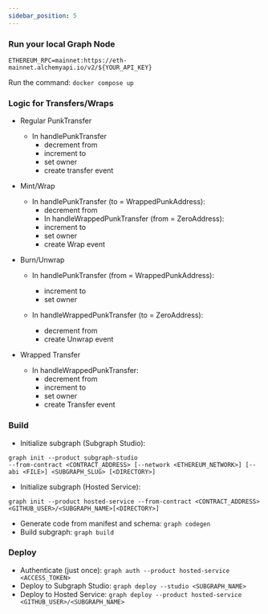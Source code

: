 ```yaml
---
sidebar_position: 5
---
```


### Run your local Graph Node

```
ETHEREUM_RPC=mainnet:https://eth-mainnet.alchemyapi.io/v2/${YOUR_API_KEY}
```

Run the command: `docker compose up`

### Logic for Transfers/Wraps

- Regular PunkTransfer

  - In handlePunkTransfer
    - decrement from
    - increment to
    - set owner
    - create transfer event

- Mint/Wrap

  - In handlePunkTransfer (to = WrappedPunkAddress):
    - decrement from
    - In handleWrappedPunkTransfer (from = ZeroAddress):
    - increment to
    - set owner
    - create Wrap event

- Burn/Unwrap

  - In handlePunkTransfer (from = WrappedPunkAddress):

    - increment to
    - set owner

  - In handleWrappedPunkTransfer (to = ZeroAddress):
    - decrement from
    - create Unwrap event

- Wrapped Transfer
  - In handleWrappedPunkTransfer:
    - decrement from
    - increment to
    - set owner
    - create Transfer event

### Build

- Initialize subgraph (Subgraph Studio):

```
graph init --product subgraph-studio
--from-contract <CONTRACT_ADDRESS> [--network <ETHEREUM_NETWORK>] [--abi <FILE>] <SUBGRAPH_SLUG> [<DIRECTORY>]
```

- Initialize subgraph (Hosted Service):

```
graph init --product hosted-service --from-contract <CONTRACT_ADDRESS> <GITHUB_USER>/<SUBGRAPH_NAME>[<DIRECTORY>]
```

- Generate code from manifest and schema: `graph codegen`
- Build subgraph: `graph build`

### Deploy

- Authenticate (just once): `graph auth --product hosted-service <ACCESS_TOKEN>`
- Deploy to Subgraph Studio: `graph deploy --studio <SUBGRAPH_NAME>`
- Deploy to Hosted Service: `graph deploy --product hosted-service <GITHUB_USER>/<SUBGRAPH_NAME>`
